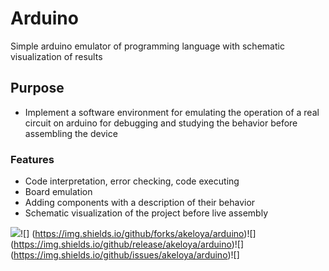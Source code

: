 # Arduino
Simple arduino emulator of programming language with schematic visualization of results
## Purpose
- Implement a software environment for emulating the operation of a real circuit on arduino for debugging and studying the behavior before assembling the device
### Features
- Code interpretation, error checking, code executing
- Board emulation
- Adding components with a description of their behavior
- Schematic visualization of the project before live assembly

![](https://img.shields.io/github/stars/akeloya/arduino)![]
(https://img.shields.io/github/forks/akeloya/arduino)![]
(https://img.shields.io/github/release/akeloya/arduino)![]
(https://img.shields.io/github/issues/akeloya/arduino)![]